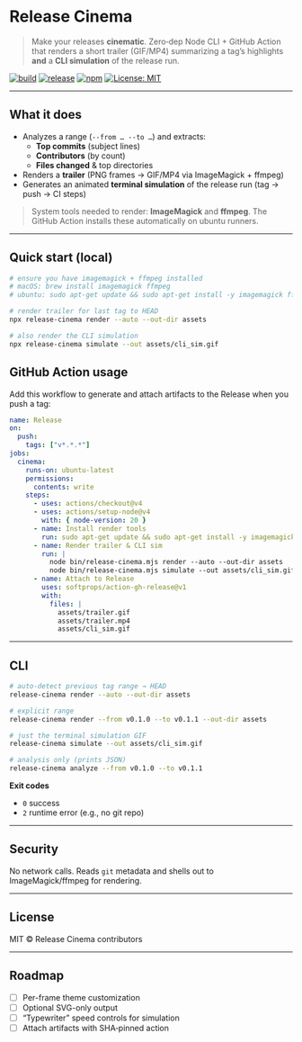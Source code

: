 # Release Cinema

> Make your releases **cinematic**. Zero‑dep Node CLI + GitHub Action that renders a short trailer (GIF/MP4) summarizing a tag’s highlights **and** a **CLI simulation** of the release run.

[![build](https://img.shields.io/github/actions/workflow/status/hunt3r157/release-cinema/ci.yml?branch=main&label=build)](https://github.com/hunt3r157/release-cinema/actions/workflows/ci.yml)
[![release](https://img.shields.io/github/actions/workflow/status/hunt3r157/release-cinema/release.yml?label=release)](https://github.com/hunt3r157/release-cinema/actions/workflows/release.yml)
[![npm](https://img.shields.io/npm/v/release-cinema.svg)](https://www.npmjs.com/package/release-cinema)
[![License: MIT](https://img.shields.io/badge/License-MIT-blue.svg)](LICENSE)

---

## What it does
- Analyzes a range (`--from … --to …`) and extracts:
  - **Top commits** (subject lines)
  - **Contributors** (by count)
  - **Files changed** & top directories
- Renders a **trailer** (PNG frames → GIF/MP4 via ImageMagick + ffmpeg)
- Generates an animated **terminal simulation** of the release run (tag → push → CI steps)

> System tools needed to render: **ImageMagick** and **ffmpeg**. The GitHub Action installs these automatically on ubuntu runners.

---

## Quick start (local)

```bash
# ensure you have imagemagick + ffmpeg installed
# macOS: brew install imagemagick ffmpeg
# ubuntu: sudo apt-get update && sudo apt-get install -y imagemagick ffmpeg fonts-dejavu-core

# render trailer for last tag to HEAD
npx release-cinema render --auto --out-dir assets

# also render the CLI simulation
npx release-cinema simulate --out assets/cli_sim.gif
```

## GitHub Action usage
Add this workflow to generate and attach artifacts to the Release when you push a tag:

```yaml
name: Release
on:
  push:
    tags: ["v*.*.*"]
jobs:
  cinema:
    runs-on: ubuntu-latest
    permissions:
      contents: write
    steps:
      - uses: actions/checkout@v4
      - uses: actions/setup-node@v4
        with: { node-version: 20 }
      - name: Install render tools
        run: sudo apt-get update && sudo apt-get install -y imagemagick ffmpeg fonts-dejavu-core
      - name: Render trailer & CLI sim
        run: |
          node bin/release-cinema.mjs render --auto --out-dir assets
          node bin/release-cinema.mjs simulate --out assets/cli_sim.gif
      - name: Attach to Release
        uses: softprops/action-gh-release@v1
        with:
          files: |
            assets/trailer.gif
            assets/trailer.mp4
            assets/cli_sim.gif
```

---

## CLI

```bash
# auto-detect previous tag range → HEAD
release-cinema render --auto --out-dir assets

# explicit range
release-cinema render --from v0.1.0 --to v0.1.1 --out-dir assets

# just the terminal simulation GIF
release-cinema simulate --out assets/cli_sim.gif

# analysis only (prints JSON)
release-cinema analyze --from v0.1.0 --to v0.1.1
```

**Exit codes**
- `0` success
- `2` runtime error (e.g., no git repo)

---

## Security
No network calls. Reads `git` metadata and shells out to ImageMagick/ffmpeg for rendering.

---

## License
MIT © Release Cinema contributors

---

## Roadmap
- [ ] Per-frame theme customization
- [ ] Optional SVG-only output
- [ ] “Typewriter” speed controls for simulation
- [ ] Attach artifacts with SHA‑pinned action
